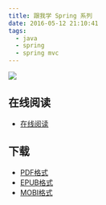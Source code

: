 ```yaml
---
title: 跟我学 Spring 系列
date: 2016-05-12 21:10:41
tags:
  - java
  - spring
  - spring mvc
---
```


![](https://ek8whxe.cloudimg.io/s/width/226/https://www.gitbook.com/cover/book/wizardforcel/gen-wo-xue-spring.jpg)

<!--more-->

## 在线阅读 ##

+ [在线阅读](https://www.gitbook.com/book/wizardforcel/gen-wo-xue-spring/details)

## 下载 ##

+ [PDF格式](https://www.gitbook.com/download/pdf/book/wizardforcel/gen-wo-xue-spring)
+ [EPUB格式](https://www.gitbook.com/download/epub/book/wizardforcel/gen-wo-xue-spring)
+ [MOBI格式](https://www.gitbook.com/download/mobi/book/wizardforcel/gen-wo-xue-spring)
